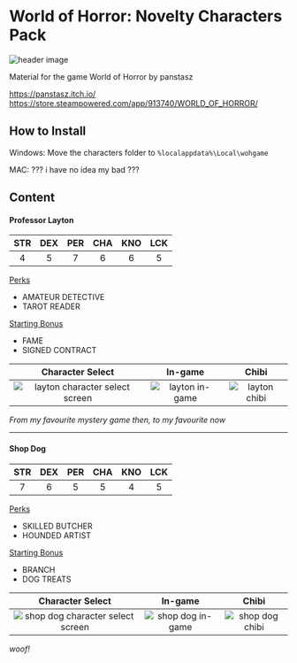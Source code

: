 # World of Horror: Novelty Characters Pack

![header image](https://cdn.akamai.steamstatic.com/steam/apps/913740/header.jpg?t=1703236730)

Material for the game World of Horror by panstasz

https://panstasz.itch.io/
https://store.steampowered.com/app/913740/WORLD_OF_HORROR/


## How to Install

Windows: Move the characters folder to `%localappdata%\Local\wohgame`

MAC: ??? i have no idea my bad ???

## Content

#### Professor Layton
STR | DEX | PER | CHA | KNO | LCK
:--:|:--: |:--: |:--: |:--: |:--:
4   |5    |7    |6    |6    |5

<ins>Perks</ins>
* AMATEUR DETECTIVE
* TAROT READER

<ins>Starting Bonus</ins>
* FAME
* SIGNED CONTRACT

Character Select |  In-game | Chibi
:-----:|:-----:|:-----:
![layton character select screen](https://i.imgur.com/xlvjDFo.png)|![layton in-game](https://i.imgur.com/D0zqpaa.png)|![layton chibi](https://i.imgur.com/TLD62wN.png)

*From my favourite mystery game then, to my favourite now*

---

#### Shop Dog
STR | DEX | PER | CHA | KNO | LCK
:--:|:--: |:--: |:--: |:--: |:--:
7   |6    |5    |5    |4    |5

<ins>Perks</ins>
* SKILLED BUTCHER
* HOUNDED ARTIST

<ins>Starting Bonus</ins>
* BRANCH
* DOG TREATS

Character Select |  In-game | Chibi
:-----:|:-----:|:-----:
![shop dog character select screen](https://i.imgur.com/e2g7r4H.png)|![shop dog in-game](https://i.imgur.com/8YUBysY.png)|![shop dog chibi](https://i.imgur.com/fP41Noy.png)

*woof!*
